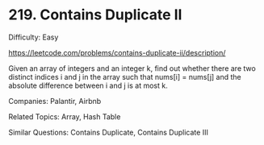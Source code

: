# 219. Contains Duplicate II

Difficulty: Easy

https://leetcode.com/problems/contains-duplicate-ii/description/

Given an array of integers and an integer k, find out whether there are two distinct indices i and j in the array such that nums[i] = nums[j] and the absolute difference between i and j is at most k.

Companies: Palantir, Airbnb

Related Topics: Array, Hash Table

Similar Questions: Contains Duplicate, Contains Duplicate III
